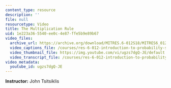 ```yaml
---
content_type: resource
description: ''
file: null
resourcetype: Video
title: The Multiplication Rule
uid: 1e223a36-5540-ee0c-4e87-ffe5b9e89b67
video_files:
  archive_url: https://archive.org/download/MITRES.6-012S18/MITRES6_012S18_L02-06_300k.mp4
  video_captions_file: /courses/res-6-012-introduction-to-probability-spring-2018/d610297c1f415bbb9cda7d0c4fbd334c_ugzs7dgQ-JE.vtt
  video_thumbnail_file: https://img.youtube.com/vi/ugzs7dgQ-JE/default.jpg
  video_transcript_file: /courses/res-6-012-introduction-to-probability-spring-2018/c22535b6cb3fad2f45dc1e4947ea2afc_ugzs7dgQ-JE.pdf
video_metadata:
  youtube_id: ugzs7dgQ-JE
---
```


**Instructor:** John Tsitsiklis